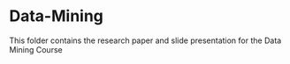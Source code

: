 # Data-Mining
This folder contains the research paper and slide presentation for the Data Mining Course
